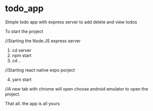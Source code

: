 # todo_app
Simple todo app with express server to add delete and view todos

To start the project

//Starting the Node.JS express server

1. cd server
2. npm start
3. cd ..

//Starting react native expo porject

4. yarn start 

//A new tab with chrome will open choose android emulator to open the project.

That all. the app is all yours


